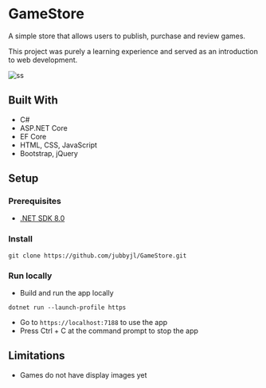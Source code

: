 # GameStore
A simple store that allows users to publish, purchase and review games.

This project was purely a learning experience and served as an introduction to web development.

![ss](https://github.com/user-attachments/assets/6ff61b7d-144d-4934-8831-62e42bfc2cdc)

## Built With
- C#
- ASP.NET Core
- EF Core
- HTML, CSS, JavaScript
- Bootstrap, jQuery

## Setup
### Prerequisites
- [.NET SDK 8.0](https://dotnet.microsoft.com/download)
### Install
```
git clone https://github.com/jubbyjl/GameStore.git
```
### Run locally
- Build and run the app locally
```
dotnet run --launch-profile https
```
- Go to `https://localhost:7188` to use the app
- Press Ctrl + C at the command prompt to stop the app

## Limitations
- Games do not have display images yet
